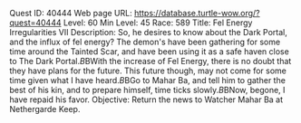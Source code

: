 Quest ID: 40444
Web page URL: https://database.turtle-wow.org/?quest=40444
Level: 60
Min Level: 45
Race: 589
Title: Fel Energy Irregularities VII
Description: So, he desires to know about the Dark Portal, and the influx of fel energy? The demon's have been gathering for some time around the Tainted Scar, and have been using it as a safe haven close to The Dark Portal.$B$BWith the increase of Fel Energy, there is no doubt that they have plans for the future. This future though, may not come for some time given what I have heard.$B$BGo to Mahar Ba, and tell him to gather the best of his kin, and to prepare himself, time ticks slowly.$B$BNow, begone, I have repaid his favor.
Objective: Return the news to Watcher Mahar Ba at Nethergarde Keep.
